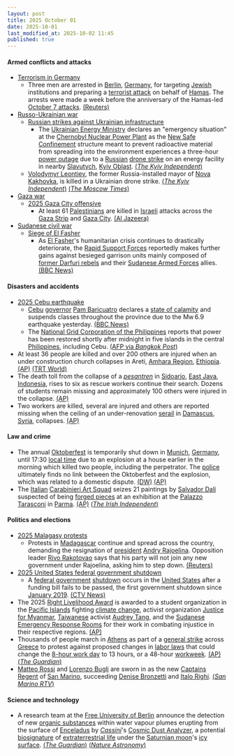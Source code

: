 ```yaml
---
layout: post
title: 2025 October 01
date: 2025-10-01
last_modified_at: 2025-10-02 11:45
published: true
---
```



#### Armed conflicts and attacks

* [Terrorism in Germany](https://en.wikipedia.org/wiki/Terrorism_in_Germany "Terrorism in Germany")
  * Three men are arrested in [Berlin](https://en.wikipedia.org/wiki/Berlin "Berlin"), [Germany](https://en.wikipedia.org/wiki/Germany "Germany"), for targeting [Jewish](https://en.wikipedia.org/wiki/Jewish "Jewish") institutions and preparing a [terrorist attack](https://en.wikipedia.org/wiki/Terrorism_in_Germany "Terrorism in Germany") on behalf of [Hamas](https://en.wikipedia.org/wiki/Hamas "Hamas"). The arrests were made a week before the anniversary of the Hamas-led [October 7 attacks](https://en.wikipedia.org/wiki/October_7_attacks "October 7 attacks"). [(Reuters)](https://www.reuters.com/world/germany-arrests-suspected-hamas-members-believed-be-targeting-jewish-2025-10-01/)
* [Russo-Ukrainian war](https://en.wikipedia.org/wiki/Russo-Ukrainian_war_%282022%E2%80%93present%29 "Russo-Ukrainian war (2022–present)")
  * [Russian strikes against Ukrainian infrastructure](https://en.wikipedia.org/wiki/Russian_strikes_against_Ukrainian_infrastructure_%282022%E2%80%93present%29 "Russian strikes against Ukrainian infrastructure (2022–present)")
    * The [Ukrainian Energy Ministry](https://en.wikipedia.org/wiki/Ministry_of_Energy_%28Ukraine%29 "Ministry of Energy (Ukraine)") declares an "emergency situation" at the [Chernobyl Nuclear Power Plant](https://en.wikipedia.org/wiki/Chernobyl_Nuclear_Power_Plant "Chernobyl Nuclear Power Plant") as the [New Safe Confinement](https://en.wikipedia.org/wiki/Chernobyl_New_Safe_Confinement "Chernobyl New Safe Confinement") structure meant to prevent radioactive material from spreading into the environment experiences a three-hour [power outage](https://en.wikipedia.org/wiki/Power_outage "Power outage") due to a [Russian](https://en.wikipedia.org/wiki/Russia "Russia") [drone strike](https://en.wikipedia.org/wiki/Drone_warfare "Drone warfare") on an energy facility in nearby [Slavutych](https://en.wikipedia.org/wiki/Slavutych "Slavutych"), [Kyiv Oblast](https://en.wikipedia.org/wiki/Kyiv_Oblast "Kyiv Oblast"). [(*The Kyiv Independent*)](https://kyivindependent.com/chornobyl-nuclear-plant-loses-power-after-russian-attack-on-nearby-town-energy-ministry-says/)
  * [Volodymyr Leontiev](https://en.wikipedia.org/wiki/Volodymyr_Leontiev "Volodymyr Leontiev"), the former Russia-installed mayor of [Nova Kakhovka](https://en.wikipedia.org/wiki/Nova_Kakhovka "Nova Kakhovka"), is killed in a Ukrainian drone strike. [(*The Kyiv Independent*)](https://kyivindependent.com/drone-attacks-collaborator-in-russian-occupied-nova-kakhovka-in-kherson-oblast-kremlin-proxy-claims) [(*The Moscow Times*)](https://www.themoscowtimes.com/2025/10/01/russian-installed-official-killed-in-occupied-ukraine-a90685)
* [Gaza war](https://en.wikipedia.org/wiki/Gaza_war "Gaza war")
  * [2025 Gaza City offensive](https://en.wikipedia.org/wiki/2025_Gaza_City_offensive "2025 Gaza City offensive")
    * At least 61 [Palestinians](https://en.wikipedia.org/wiki/Palestinians "Palestinians") are killed in [Israeli](https://en.wikipedia.org/wiki/Israel_Defense_Forces "Israel Defense Forces") attacks across the [Gaza Strip](https://en.wikipedia.org/wiki/Gaza_Strip "Gaza Strip") and [Gaza City](https://en.wikipedia.org/wiki/Gaza_City "Gaza City"). [(Al Jazeera)](https://www.aljazeera.com/news/liveblog/2025/10/1/live-a-least-61-killed-as-global-sumud-flotilla-nears-gaza)
* [Sudanese civil war](https://en.wikipedia.org/wiki/Sudanese_civil_war_%282023%E2%80%93present%29 "Sudanese civil war (2023–present)")
  * [Siege of El Fasher](https://en.wikipedia.org/wiki/Siege_of_El_Fasher "Siege of El Fasher")
    * As [El Fasher](https://en.wikipedia.org/wiki/El_Fasher "El Fasher")'s humanitarian crisis continues to drastically deteriorate, the [Rapid Support Forces](https://en.wikipedia.org/wiki/Rapid_Support_Forces "Rapid Support Forces") reportedly makes further gains against besieged garrison units mainly composed of [former Darfuri rebels](https://en.wikipedia.org/wiki/Darfur_Joint_Protection_Force "Darfur Joint Protection Force") and their [Sudanese Armed Forces](https://en.wikipedia.org/wiki/Sudanese_Armed_Forces "Sudanese Armed Forces") allies. [(BBC News)](https://www.bbc.com/news/articles/cvgnz76vr6lo)

#### Disasters and accidents

* [2025 Cebu earthquake](https://en.wikipedia.org/wiki/2025_Cebu_earthquake "2025 Cebu earthquake")
  * [Cebu](https://en.wikipedia.org/wiki/Cebu "Cebu") [governor](https://en.wikipedia.org/wiki/Governor_of_Cebu "Governor of Cebu") [Pam Baricuatro](https://en.wikipedia.org/wiki/Pam_Baricuatro "Pam Baricuatro") declares a [state of calamity](https://en.wikipedia.org/wiki/State_of_calamity_%28Philippines%29 "State of calamity (Philippines)") and suspends classes throughout the province due to the Mw 6.9 earthquake yesterday. [(BBC News)](https://www.bbc.com/news/live/c4gq591q939t)
  * The [National Grid Corporation of the Philippines](https://en.wikipedia.org/wiki/National_Grid_Corporation_of_the_Philippines "National Grid Corporation of the Philippines") reports that power has been restored shortly after midnight in five islands in the central [Philippines](https://en.wikipedia.org/wiki/Philippines "Philippines"), including Cebu. [(AFP via *Bangkok Post*)](https://www.bangkokpost.com/world/3113836/at-least-69-killed-by-central-philippines-quake-many-missing)
* At least 36 people are killed and over 200 others are injured when an under construction church collapses in Areti, [Amhara Region](https://en.wikipedia.org/wiki/Amhara_Region "Amhara Region"), [Ethiopia](https://en.wikipedia.org/wiki/Ethiopia "Ethiopia"). [(AP)](https://apnews.com/article/ethiopia-collapsed-church-588da32d2f8244b82209d8660b565b53) [(TRT World)](https://www.trtworld.com/article/a9606de8e561)
* The death toll from the collapse of a *[pesantren](https://en.wikipedia.org/wiki/Pesantren "Pesantren")* in [Sidoarjo](https://en.wikipedia.org/wiki/Sidoarjo_Regency "Sidoarjo Regency"), [East Java](https://en.wikipedia.org/wiki/East_Java "East Java"), [Indonesia](https://en.wikipedia.org/wiki/Indonesia "Indonesia"), rises to six as rescue workers continue their search. Dozens of students remain missing and approximately 100 others were injured in the collapse. [(AP)](https://apnews.com/article/indonesia-islamic-school-collapse-java-16259f65a7ff76165dc67020c7d619ee)
* Two workers are killed, several are injured and others are reported missing when the ceiling of an under-renovation [serail](https://en.wikipedia.org/wiki/Seraglio "Seraglio") in [Damascus](https://en.wikipedia.org/wiki/Damascus "Damascus"), [Syria](https://en.wikipedia.org/wiki/Syria "Syria"), collapses. [(AP)](https://apnews.com/article/damascus-syria-ceiling-collapse-marjeh-serail-workers-fab07a5cf003ab824615ee96279eea6f)

#### Law and crime

* The annual [Oktoberfest](https://en.wikipedia.org/wiki/Oktoberfest "Oktoberfest") is temporarily shut down in [Munich](https://en.wikipedia.org/wiki/Munich "Munich"), [Germany](https://en.wikipedia.org/wiki/Germany "Germany"), until 17:30 [local time](https://en.wikipedia.org/wiki/Central_European_Standard_Time "Central European Standard Time") due to an explosion at a house earlier in the morning which killed two people, including the perpetrator. The [police](https://en.wikipedia.org/wiki/Polizeipr%C3%A4sidium_M%C3%BCnchen "Polizeipräsidium München") ultimately finds no link between the Oktoberfest and the explosion, which was related to a domestic dispute. [(DW)](https://www.dw.com/en/munich-police-deployed-after-explosion-investigation-underway/a-74194643) [(AP)](https://apnews.com/article/germany-oktoberfest-closed-explosion-905642601406720cfe3abbfc5bf2af97)
* The [Italian](https://en.wikipedia.org/wiki/Italy "Italy") [Carabinieri Art Squad](https://en.wikipedia.org/wiki/Carabinieri_Art_Squad "Carabinieri Art Squad") seizes 21 paintings by [Salvador Dalí](https://en.wikipedia.org/wiki/Salvador_Dal%C3%AD "Salvador Dalí") suspected of being [forged pieces](https://en.wikipedia.org/wiki/Art_forgery "Art forgery") at an exhibition at the [Palazzo Tarasconi](https://en.wikipedia.org/wiki/Palazzo_Tarasconi%2C_Parma "Palazzo Tarasconi, Parma") in [Parma](https://en.wikipedia.org/wiki/Parma "Parma"). [(AP)](https://apnews.com/article/italy-dali-art-forgeries-69f09f67074189451d8485556be6b468) [(*The Irish Independent*)](https://www.independent.ie/world-news/europe/italian-police-raid-salvador-dali-exhibition-say-works-on-display-were-fake/a2118097974.html)

#### Politics and elections

* [2025 Malagasy protests](https://en.wikipedia.org/wiki/2025_Malagasy_protests "2025 Malagasy protests")
  * Protests in [Madagascar](https://en.wikipedia.org/wiki/Madagascar "Madagascar") continue and spread across the country, demanding the resignation of [president](https://en.wikipedia.org/wiki/President_of_Madagascar "President of Madagascar") [Andry Rajoelina](https://en.wikipedia.org/wiki/Andry_Rajoelina "Andry Rajoelina"). Opposition leader [Rivo Rakotovao](https://en.wikipedia.org/wiki/Rivo_Rakotovao "Rivo Rakotovao") says that his party will not join any new government under Rajoelina, asking him to step down. [(Reuters)](https://www.reuters.com/world/asia-pacific/madagascar-protesters-demand-presidents-resignation-fifth-day-rallies-2025-10-01/)
* [2025 United States federal government shutdown](https://en.wikipedia.org/wiki/2025_United_States_federal_government_shutdown "2025 United States federal government shutdown")
  * A [federal government](https://en.wikipedia.org/wiki/Federal_government_of_the_United_States "Federal government of the United States") [shutdown](https://en.wikipedia.org/wiki/Government_shutdowns_in_the_United_States "Government shutdowns in the United States") occurs in the [United States](https://en.wikipedia.org/wiki/United_States "United States") after a funding bill fails to be passed, the first government shutdown since [January 2019](https://en.wikipedia.org/wiki/2018%E2%80%932019_United_States_federal_government_shutdown "2018–2019 United States federal government shutdown"). [(CTV News)](https://www.ctvnews.ca/world/article/us-government-headed-to-a-shutdown-after-last-ditch-vote-fails-in-senate//)
* The 2025 [Right Livelihood Award](https://en.wikipedia.org/wiki/Right_Livelihood_Award "Right Livelihood Award") is awarded to a student organization in the [Pacific Islands](https://en.wikipedia.org/wiki/Pacific_Islands "Pacific Islands") fighting [climate change](https://en.wikipedia.org/wiki/Climate_change "Climate change"), activist organization [Justice for Myanmar](https://en.wikipedia.org/wiki/Justice_for_Myanmar "Justice for Myanmar"), [Taiwanese](https://en.wikipedia.org/wiki/Taiwan "Taiwan") activist [Audrey Tang](https://en.wikipedia.org/wiki/Audrey_Tang "Audrey Tang"), and the [Sudanese](https://en.wikipedia.org/wiki/Sudan "Sudan") [Emergency Response Rooms](https://en.wikipedia.org/wiki/Emergency_Response_Rooms "Emergency Response Rooms") for their work in combating injustice in their respective regions. [(AP)](https://apnews.com/article/sweden-right-livelihood-award-sudan-myanmar-taiwan-2b5582af8cf6832a3801166a241b3c07)
* Thousands of people march in [Athens](https://en.wikipedia.org/wiki/Athens "Athens") as part of a [general strike](https://en.wikipedia.org/wiki/General_strike "General strike") across [Greece](https://en.wikipedia.org/wiki/Greece "Greece") to protest against proposed changes in [labor laws](https://en.wikipedia.org/wiki/Labor_law "Labor law") that could change the [8-hour work day](https://en.wikipedia.org/wiki/8-hour_work_day "8-hour work day") to 13 hours, or a 48-hour [workweek](https://en.wikipedia.org/wiki/Workweek_and_weekend "Workweek and weekend"). [(AP)](https://apnews.com/article/greece-strike-labor-f28353c37af65a9e0667f995c40ad061) [(*The Guardian*)](https://www.theguardian.com/world/2025/oct/01/general-strike-against-13-hour-day-brings-greece-to-a-halt)
* [Matteo Rossi](https://en.wikipedia.org/wiki/Matteo_Rossi_%28politician%29 "Matteo Rossi (politician)") and [Lorenzo Bugli](https://en.wikipedia.org/wiki/Lorenzo_Bugli "Lorenzo Bugli") are sworn in as the new [Captains Regent](https://en.wikipedia.org/wiki/Captains_Regent "Captains Regent") of [San Marino](https://en.wikipedia.org/wiki/San_Marino "San Marino"), succeeding [Denise Bronzetti](https://en.wikipedia.org/wiki/Denise_Bronzetti "Denise Bronzetti") and [Italo Righi](https://en.wikipedia.org/wiki/Italo_Righi "Italo Righi"). [(*San Marino RTV*)](https://sanmarinortv.sm/news/politica-c2/matteo-rossi-e-lorenzo-bugli-sono-i-nuovi-capitani-reggenti-a281046)

#### Science and technology

* A research team at the [Free University of Berlin](https://en.wikipedia.org/wiki/Free_University_of_Berlin "Free University of Berlin") announce the detection of new [organic substances](https://en.wikipedia.org/wiki/Organic_compound "Organic compound") within water vapour plumes erupting from the surface of [Enceladus](https://en.wikipedia.org/wiki/Enceladus "Enceladus") by [*Cassini*](https://en.wikipedia.org/wiki/Cassini%E2%80%93Huygens "Cassini–Huygens")'s [Cosmic Dust Analyzer](https://en.wikipedia.org/wiki/Cosmic_Dust_Analyzer "Cosmic Dust Analyzer"), a potential [biosignature](https://en.wikipedia.org/wiki/Biosignature "Biosignature") of [extraterrestrial life](https://en.wikipedia.org/wiki/Extraterrestrial_life "Extraterrestrial life") under the [Saturnian moon](https://en.wikipedia.org/wiki/Saturnian_moon "Saturnian moon")'s [icy surface](https://en.wikipedia.org/wiki/Icy_moon "Icy moon"). [(*The Guardian*)](https://www.theguardian.com/science/2025/oct/01/prospect-life-saturn-moons-rises-discovery-organic-substances) [(*Nature Astronomy*)](https://doi.org/10.1038/s41550-025-02655-y)
